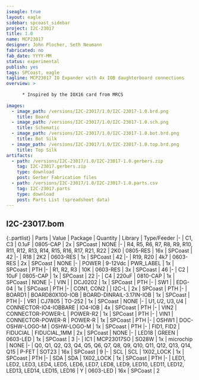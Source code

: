 ```yaml
---
iseagle: true
layout: eagle
sidebar: spcoast_sidebar
project: I2C-23017
title: 1.0
name: MCP23017
designer: John Plocher, Seth Neumann
fabricated: no
fab_date: YYYY-MM
status: experimental
publish: yes
tags: SPCoast, eagle
tagline: MCP23017 IO Expander with 4x IOB daughterboard connections
overview: >
    
      * Inspired by the IOX16 card from MRCS
    
images:
  - image_path: /versions/I2C-23017/1.0/I2C-23017-1.0.brd.png
    title: Board
  - image_path: /versions/I2C-23017/1.0/I2C-23017-1.0.sch.png
    title: Schematic
  - image_path: /versions/I2C-23017/1.0/I2C-23017-1.0.bot.brd.png
    title: Bot Silk
  - image_path: /versions/I2C-23017/1.0/I2C-23017-1.0.top.brd.png
    title: Top Silk
artifacts:
  - path: /versions/I2C-23017/1.0/I2C-23017-1.0.gerbers.zip
    tag: I2C-23017.gerbers.zip
    type: download
    post: Gerber Fabrication files
  - path: /versions/I2C-23017/1.0/I2C-23017-1.0.parts.csv
    tag: I2C-23017.parts
    type: download
    post: Parts List (spreadsheet data)
---
```


## I2C-23017.bom

{:.partlist}
| Parts | Value | Package | Quantity | Library | Type/Feeder
|-
| C1, C3 | 0.1uF | 0805-CAP | 2x | SPCoast | NONE
|-
| R4, R5, R6, R7, R8, R9, R10, R11, R12, R13, R14, R15, R16, R17, R21, R22 | 2K0 | 0805-RES | 16x | SPCoast | 42
|-
| R18 | 2K2 | 0603-RES | 1x | SPCoast | 42
|-
| R19, R20 | 4k7 | 0603-RES | 2x | SPCoast | NONE
|-
| POWER | 9-12Vdc | PWR_LABEL | 1x | SPCoast | PTH
|-
| R1, R2, R3 | 10K | 0603-RES | 3x | SPCoast | 46
|-
| C2 | 10uF | 0805-CAP | 1x | SPCoast | 22
|-
| C4 | 220uF | 0810-CAP | 1x | SPCoast | NONE
|-
| VIN |  | DCJ0202 | 1x | SPCoast | PTH
|-
| SW1 |  | EDG-04 | 1x | SPCoast | PTH
|-
| CON1, CON2 |  | I2C-L | 2x | SPCoast | PTH
|-
| BOARD1 | BOARD80X100-IOB | BOARD-DINRAIL-3.17IN-IOB | 1x | SPCoast | PTH
|-
| VR1 | CJ7805 | TO-252 | 1x | SPCoast | NONE
|-
| U$1, U$2, U$3, U$4 | CONNECTOR-IO4-IOBBARE | IO4-IOB | 4x | SPCoast | PTH
|-
| VIN2 | CONNECTOR-POWER-L | POWER-R2 | 1x | SPCoast | PTH
|-
| VIN1 | CONNECTOR-POWER-R | POWER-R | 1x | SPCoast | PTH
|-
| OSHW1 | DOC-OSHW-LOGO-M | OSHW-LOGO-M | 1x | SPCoast | PTH
|-
| FID1, FID2 | FIDUCIAL | FIDUCIAL_1MM | 2x | SPCoast | NONE
|-
| LED18 | GREEN | 0603-LED | 1x | SPCoast | 3
|-
| IC1 | MCP23017SO | SO28W | 1x | microchip | NONE
|-
| Q0, Q1, Q2, Q3, Q4, Q5, Q6, Q7, Q8, Q9, Q10, Q11, Q12, Q13, Q14, Q15 | P-FET | SOT23 | 16x | SPCoast | 9
|-
| SCL | SCL | 1X02_LOCK | 1x | SPCoast | PTH
|-
| SDA | SDA | 1X02_LOCK | 1x | SPCoast | PTH
|-
| LED1, LED2, LED3, LED4, LED5, LED6, LED7, LED8, LED9, LED10, LED11, LED12, LED13, LED14, LED15, LED16 | Y | 0603-LED | 16x | SPCoast | 2
